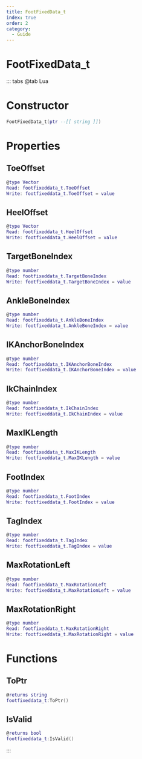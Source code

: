 ```yaml
---
title: FootFixedData_t
index: true
order: 2
category:
  - Guide
---
```


# FootFixedData_t

::: tabs
@tab Lua
# Constructor
```lua
FootFixedData_t(ptr --[[ string ]])
```
# Properties
## ToeOffset 
```lua
@type Vector
Read: footfixeddata_t.ToeOffset
Write: footfixeddata_t.ToeOffset = value
```
## HeelOffset 
```lua
@type Vector
Read: footfixeddata_t.HeelOffset
Write: footfixeddata_t.HeelOffset = value
```
## TargetBoneIndex 
```lua
@type number
Read: footfixeddata_t.TargetBoneIndex
Write: footfixeddata_t.TargetBoneIndex = value
```
## AnkleBoneIndex 
```lua
@type number
Read: footfixeddata_t.AnkleBoneIndex
Write: footfixeddata_t.AnkleBoneIndex = value
```
## IKAnchorBoneIndex 
```lua
@type number
Read: footfixeddata_t.IKAnchorBoneIndex
Write: footfixeddata_t.IKAnchorBoneIndex = value
```
## IkChainIndex 
```lua
@type number
Read: footfixeddata_t.IkChainIndex
Write: footfixeddata_t.IkChainIndex = value
```
## MaxIKLength 
```lua
@type number
Read: footfixeddata_t.MaxIKLength
Write: footfixeddata_t.MaxIKLength = value
```
## FootIndex 
```lua
@type number
Read: footfixeddata_t.FootIndex
Write: footfixeddata_t.FootIndex = value
```
## TagIndex 
```lua
@type number
Read: footfixeddata_t.TagIndex
Write: footfixeddata_t.TagIndex = value
```
## MaxRotationLeft 
```lua
@type number
Read: footfixeddata_t.MaxRotationLeft
Write: footfixeddata_t.MaxRotationLeft = value
```
## MaxRotationRight 
```lua
@type number
Read: footfixeddata_t.MaxRotationRight
Write: footfixeddata_t.MaxRotationRight = value
```
# Functions
## ToPtr
```lua
@returns string
footfixeddata_t:ToPtr()
```
## IsValid
```lua
@returns bool
footfixeddata_t:IsValid()
```

:::
